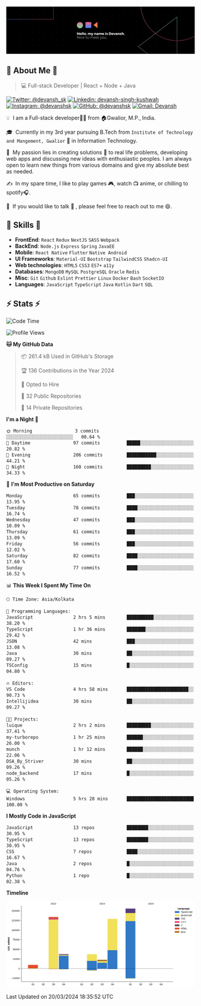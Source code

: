 ![Banner](./Devansh%20Singh%20Banner.png)

## 👋 About Me 👋

> 💻 Full-stack Developer | React + Node + Java

[![Twitter: @devansh_sk](https://img.shields.io/twitter/follow/devansh_sk?style=social)](https://twitter.com/devansh_sk)
[![Linkedin: devansh-singh-kushwah](https://img.shields.io/badge/-Devansh%20Singh%20Kushwah-blue?style=flat-square&logo=Linkedin&logoColor=white&link=https://www.linkedin.com/in/devanshsk/)](https://www.linkedin.com/in/devanshsk/)
[![Instagram: @devanshsk](https://img.shields.io/badge/-devanshsk-E4405F?style=flat-square&logo=instagram&logoColor=white)](https://instagram.com/devanshsk)
[![GitHub: @devanshsk](https://img.shields.io/github/followers/devanshsk?label=follow&style=social)](https://github.com/devanshsk)
[![Gmail: Devansh](https://img.shields.io/badge/Gmail-D14836?style=flat-square&logo=gmail&logoColor=white)](mailto:work.devanshsk@gmail.com)

💡 &nbsp;I am a Full-stack developer🧑‍💻 from 🏠Gwalior, M.P., India.

🎓 &nbsp;Currently in my 3rd year pursuing B.Tech from `Institute of Technology and Mangement, Gwalior` 🏫 in Information Technology.

🌱 &nbsp;My passion lies in creating solutions 🚩 to real life problems, developing web apps and discussing new ideas with enthusiastic peoples.
I am always open to learn new things from various domains and give my absolute best as needed.

✍️ &nbsp;In my spare time, I like to play games 🎮, watch 📺 anime, or chilling to spotify🎧.

💬 &nbsp;If you would like to talk 👋 , please feel free to reach out to me 😄.

##  🎉 Skills  🎉
- **FrontEnd**: `React` `Redux` `NextJS` `SASS` `Webpack`
- **BackEnd**: `Node.js` `Express` `Spring` `JavaEE`
- **Mobile**: `React Native` `Flutter` `Native Android`
- **UI Frameworks**: `Material-UI` `Bootstrap` `TailwindCSS` `Shadcn-UI`
- **Web technologies**: `HTML5` `CSS3` `ES7+` `a11y`
- **Databases**: `MongoDB` `MySQL` `PostgreSQL` `Oracle` `Redis`
- **Misc**: `Git` `Github` `Eslint` `Prettier` `Linux` `Docker` `Bash` `SocketIO`
- **Languages**: `JavaScript` `TypeScript` `Java` `Kotlin` `Dart` `SQL`

## ⚡ Stats ⚡
<!--START_SECTION:waka-->
![Code Time](http://img.shields.io/badge/Code%20Time-121%20hrs%2044%20mins-blue)

![Profile Views](http://img.shields.io/badge/Profile%20Views-11-blue)

**🐱 My GitHub Data** 

> 📦 261.4 kB Used in GitHub's Storage 
 > 
> 🏆 136 Contributions in the Year 2024
 > 
> 💼 Opted to Hire
 > 
> 📜 32 Public Repositories 
 > 
> 🔑 14 Private Repositories 
 > 
**I'm a Night 🦉** 

```text
🌞 Morning                3 commits           ░░░░░░░░░░░░░░░░░░░░░░░░░   00.64 % 
🌆 Daytime                97 commits          █████░░░░░░░░░░░░░░░░░░░░   20.82 % 
🌃 Evening                206 commits         ███████████░░░░░░░░░░░░░░   44.21 % 
🌙 Night                  160 commits         █████████░░░░░░░░░░░░░░░░   34.33 % 
```
📅 **I'm Most Productive on Saturday** 

```text
Monday                   65 commits          ███░░░░░░░░░░░░░░░░░░░░░░   13.95 % 
Tuesday                  78 commits          ████░░░░░░░░░░░░░░░░░░░░░   16.74 % 
Wednesday                47 commits          ███░░░░░░░░░░░░░░░░░░░░░░   10.09 % 
Thursday                 61 commits          ███░░░░░░░░░░░░░░░░░░░░░░   13.09 % 
Friday                   56 commits          ███░░░░░░░░░░░░░░░░░░░░░░   12.02 % 
Saturday                 82 commits          ████░░░░░░░░░░░░░░░░░░░░░   17.60 % 
Sunday                   77 commits          ████░░░░░░░░░░░░░░░░░░░░░   16.52 % 
```


📊 **This Week I Spent My Time On** 

```text
🕑︎ Time Zone: Asia/Kolkata

💬 Programming Languages: 
JavaScript               2 hrs 5 mins        ██████████░░░░░░░░░░░░░░░   38.20 % 
TypeScript               1 hr 36 mins        ███████░░░░░░░░░░░░░░░░░░   29.42 % 
JSON                     42 mins             ███░░░░░░░░░░░░░░░░░░░░░░   13.08 % 
Java                     30 mins             ██░░░░░░░░░░░░░░░░░░░░░░░   09.27 % 
TSConfig                 15 mins             █░░░░░░░░░░░░░░░░░░░░░░░░   04.80 % 

🔥 Editors: 
VS Code                  4 hrs 58 mins       ███████████████████████░░   90.73 % 
Intellijidea             30 mins             ██░░░░░░░░░░░░░░░░░░░░░░░   09.27 % 

🐱‍💻 Projects: 
luique                   2 hrs 2 mins        █████████░░░░░░░░░░░░░░░░   37.41 % 
my-turborepo             1 hr 25 mins        ██████░░░░░░░░░░░░░░░░░░░   26.00 % 
munch                    1 hr 12 mins        ██████░░░░░░░░░░░░░░░░░░░   22.06 % 
DSA_By_Striver           30 mins             ██░░░░░░░░░░░░░░░░░░░░░░░   09.26 % 
node_backend             17 mins             █░░░░░░░░░░░░░░░░░░░░░░░░   05.26 % 

💻 Operating System: 
Windows                  5 hrs 28 mins       █████████████████████████   100.00 % 
```

**I Mostly Code in JavaScript** 

```text
JavaScript               13 repos            ████████░░░░░░░░░░░░░░░░░   30.95 % 
TypeScript               13 repos            ████████░░░░░░░░░░░░░░░░░   30.95 % 
CSS                      7 repos             ████░░░░░░░░░░░░░░░░░░░░░   16.67 % 
Java                     2 repos             █░░░░░░░░░░░░░░░░░░░░░░░░   04.76 % 
Python                   1 repo              █░░░░░░░░░░░░░░░░░░░░░░░░   02.38 % 
```



**Timeline**

![Lines of Code chart](https://raw.githubusercontent.com/DevanshSK/DevanshSK/main/assets/bar_graph.png)


 Last Updated on 20/03/2024 18:35:52 UTC
<!--END_SECTION:waka-->

